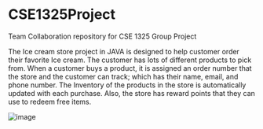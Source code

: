 # CSE1325Project
 Team Collaboration repository for CSE 1325 Group Project 

 
The Ice cream store project in JAVA is designed to help customer order their favorite Ice cream. 
The customer has lots of different products to pick from. When a customer buys a product, it is assigned an order number that
the store and the customer can track; which has their name, email, and phone number.
The Inventory of the products in the store is automatically updated with each purchase. Also, the store has reward points that they can use to redeem free items.


![image](https://github.com/ArunAlex979/CSE1325Project/assets/122925627/20e4f7c3-2fa2-4cb8-ba33-36d783f78d20)
